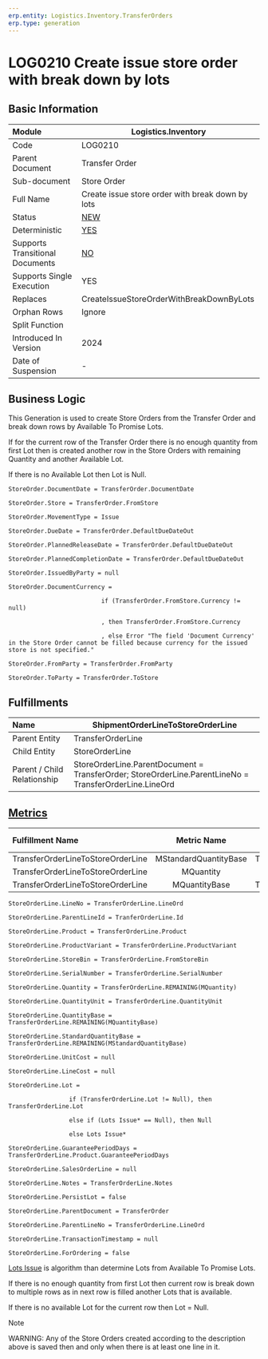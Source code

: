 ```yaml
---
erp.entity: Logistics.Inventory.TransferOrders
erp.type: generation
---
```


# LOG0210 Create issue store order with break down by lots

## Basic Information

| Module                          | Logistics.Inventory                                          |
| :------------------------------ | ------------------------------------------------------------ |
| Code                            | LOG0210                                                      |
| Parent Document                 | Transfer Order                                               |
| Sub-document                    | Store Order                                                  |
| Full Name                       | Create issue store order with break down by lots             |
| Status                          | [NEW](xref:generation-procedures-update)                     |
| Deterministic                   | [YES](xref:deterministic-generations)                         |
| Supports Transitional Documents | [NO](xref:transitional-documents)                            |
| Supports Single Execution       | YES                                                          |
| Replaces                        | CreateIssueStoreOrderWithBreakDownByLots                     |
| Orphan Rows                     | Ignore                                                       |
| Split Function                  |                                                              |
| Introduced In Version           | 2024                                                         |
| Date of Suspension              | -                                                            |

##  Business Logic

This Generation is used to create Store Orders from the Transfer Order and break down rows by Available To Promise Lots.

If for the current row of the Transfer Order there is no enough quantity from first Lot then is created another row in the Store Orders with remaining Quantity and another Available Lot.

If there is no Available Lot then Lot is Null.

```
StoreOrder.DocumentDate = TransferOrder.DocumentDate

StoreOrder.Store = TransferOrder.FromStore

StoreOrder.MovementType = Issue

StoreOrder.DueDate = TransferOrder.DefaultDueDateOut

StoreOrder.PlannedReleaseDate = TransferOrder.DefaultDueDateOut

StoreOrder.PlannedCompletionDate = TransferOrder.DefaultDueDateOut

StoreOrder.IssuedByParty = null

StoreOrder.DocumentCurrency =  

​                          if (TransferOrder.FromStore.Currency != null)

​                          , then TransferOrder.FromStore.Currency

​                          , else Error "The field 'Document Currency' in the Store Order cannot be filled because currency for the issued store is not specified."

StoreOrder.FromParty = TransferOrder.FromParty

StoreOrder.ToParty = TransferOrder.ToStore
```

## Fulfillments

| Name                        | ShipmentOrderLineToStoreOrderLine                            |
| :-------------------------- | ------------------------------------------------------------ |
| Parent Entity               | TransferOrderLine                                            |
| Child Entity                | StoreOrderLine                                               |
| Parent / Child Relationship | StoreOrderLine.ParentDocument = TransferOrder; StoreOrderLine.ParentLineNo = TransferOrderLine.LineOrd |

## [Metrics](../reference/metrics.md)

| Fulfillment Name                  |      Metric Name      |               Measurement Unit                | Parent Value                           | Child Value                         | New Record |
| :-------------------------------- | :-------------------: | :-------------------------------------------: | :------------------------------------- | :---------------------------------- | :--------- |
| TransferOrderLineToStoreOrderLine | MStandardQuantityBase | TransferOrderLine.Product.BaseMeasurementUnit | TransferOrderLine.StandardQuantityBase | StoreOrderLine.StandardQuantityBase | YES        |
| TransferOrderLineToStoreOrderLine |       MQuantity       |        TransferOrderLine.QuantityUnit         | TransferOrderLine.Quantity             | StoreOrderLine.Quantity             | NO         |
| TransferOrderLineToStoreOrderLine |     MQuantityBase     | TransferOrderLine.Product.BaseMeasurementUnit | TransferOrderLine.QuantityBase         | StoreOrderLine.QuantityBase         | NO         |

```
StoreOrderLine.LineNo = TransferOrderLine.LineOrd

StoreOrderLine.ParentLineId = TranferOrderLine.Id

StoreOrderLine.Product = TransferOrderLine.Product

StoreOrderLine.ProductVariant = TransferOrderLine.ProductVariant

StoreOrderLine.StoreBin = TransferOrderLine.FromStoreBin

StoreOrderLine.SerialNumber = TransferOrderLine.SerialNumber

StoreOrderLine.Quantity = TransferOrderLine.REMAINING(MQuantity)

StoreOrderLine.QuantityUnit = TransferOrderLine.QuantityUnit

StoreOrderLine.QuantityBase = TransferOrderLine.REMAINING(MQuantityBase)

StoreOrderLine.StandardQuantityBase = TransferOrderLine.REMAINING(MStandardQuantityBase)

StoreOrderLine.UnitCost = null

StoreOrderLine.LineCost = null

StoreOrderLine.Lot =

​                 if (TransferOrderLine.Lot != Null), then TransferOrderLine.Lot

                 else if (Lots Issue* == Null), then Null

                 else Lots Issue*

StoreOrderLine.GuaranteePeriodDays = TransferOrderLine.Product.GuaranteePeriodDays

StoreOrderLine.SalesOrderLine = null

StoreOrderLine.Notes = TransferOrderLine.Notes

StoreOrderLine.PersistLot = false

StoreOrderLine.ParentDocument = TransferOrder

StoreOrderLine.ParentLineNo = TransferOrderLine.LineOrd

StoreOrderLine.TransactionTimestamp = null

StoreOrderLine.ForOrdering = false

```

[Lots Issue](https://docs.erp.net/tech/modules/logistics/concepts/lots-issue.html) is algorithm than determine Lots from Available To Promise Lots.

If there is no enough quantity from first Lot then current row is break down to multiple rows as in next row is filled another Lots that is available.

If there is no available Lot for the current row then Lot = Null.

> [!Note]
> WARNING: Any of the Store Orders created according to the description above is saved then and only when there is at least one line in it.
